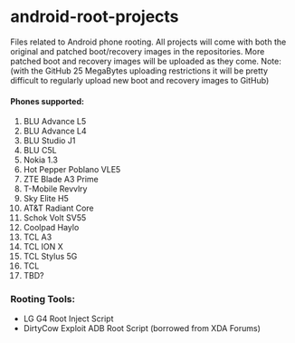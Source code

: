# android-root-projects
Files related to Android phone rooting. All projects will come with both the original and patched boot/recovery images in the repositories. More patched boot and recovery images will be uploaded as they come.  Note: (with the GitHub 25 MegaBytes uploading restrictions it will be pretty difficult to regularly upload new boot and recovery images to GitHub)

#### Phones supported:
1. BLU Advance L5
2. BLU Advance L4
3. BLU Studio J1
4. BLU C5L
5. Nokia 1.3
6. Hot Pepper Poblano VLE5
7. ZTE Blade A3 Prime
8. T-Mobile Revvlry
9. Sky Elite H5
10. AT&T Radiant Core
11. Schok Volt SV55
12. Coolpad Haylo
13. TCL A3
14. TCL ION X
15. TCL Stylus 5G
16. TCL
17. TBD?

### Rooting Tools:
- LG G4 Root Inject Script
- DirtyCow Exploit ADB Root Script (borrowed from XDA Forums)
